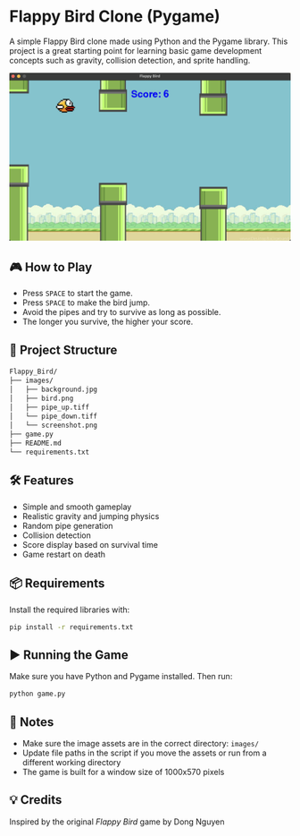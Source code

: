 # Flappy Bird Clone (Pygame)

A simple Flappy Bird clone made using Python and the Pygame library. This project is a great starting point for learning basic game development concepts such as gravity, collision detection, and sprite handling.

![Screenshot](images/screenshot.png)

## 🎮 How to Play

- Press `SPACE` to start the game.
- Press `SPACE` to make the bird jump.
- Avoid the pipes and try to survive as long as possible.
- The longer you survive, the higher your score.

## 📁 Project Structure

```
Flappy_Bird/
├── images/
│   ├── background.jpg
│   ├── bird.png
│   ├── pipe_up.tiff
│   └── pipe_down.tiff
│   └── screenshot.png
├── game.py
├── README.md
└── requirements.txt
```

## 🛠 Features

- Simple and smooth gameplay
- Realistic gravity and jumping physics
- Random pipe generation
- Collision detection
- Score display based on survival time
- Game restart on death

## 📦 Requirements

Install the required libraries with:

```bash
pip install -r requirements.txt
```

## ▶️ Running the Game

Make sure you have Python and Pygame installed. Then run:

```bash
python game.py
```

## 📝 Notes

- Make sure the image assets are in the correct directory: `images/`
- Update file paths in the script if you move the assets or run from a different working directory
- The game is built for a window size of 1000x570 pixels

## 💡 Credits

Inspired by the original *Flappy Bird* game by Dong Nguyen
